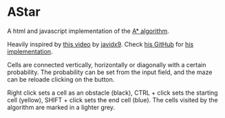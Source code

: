 # AStar

A html and javascript implementation of the [A* algorithm](https://en.wikipedia.org/wiki/A*_search_algorithm).

Heavily inspired by [this video](https://www.youtube.com/watch?v=icZj67PTFhc) by [javidx9](http://www.onelonecoder.com). Check [his GitHub](https://github.com/OneLoneCoder/videos/) for [his implementation](https://github.com/OneLoneCoder/videos/blob/master/OneLoneCoder_PathFinding_AStar.cpp).

Cells are connected vertically,  horizontally or diagonally with a certain probability. The probability can be set from the input field, and the maze can be reloade clicking on the button.

Right click sets a cell as an obstacle (black), CTRL + click sets the starting cell (yellow), SHIFT + click sets the end cell (blue). The cells visited by the algorithm are marked in a lighter grey.

